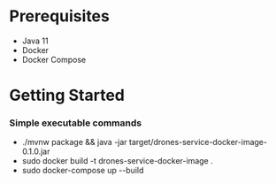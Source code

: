 # Prerequisites


* Java 11
* Docker
* Docker Compose

# Getting Started

### Simple executable commands

* ./mvnw package && java -jar target/drones-service-docker-image-0.1.0.jar
* sudo docker build -t drones-service-docker-image .
* sudo docker-compose up --build